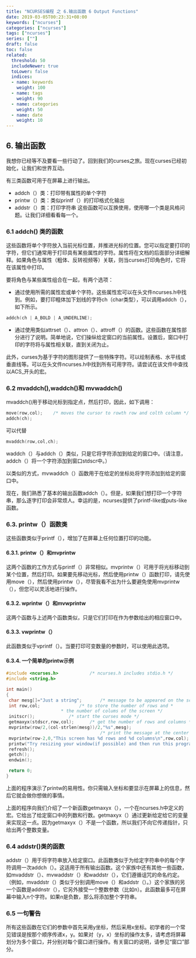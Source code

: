 ```yaml
---
title: "NCURSES编程 之 6.输出函数 6 Output Functions"
date: 2019-03-05T00:23:31+08:00
keywords: ["ncurses"]
categories: ["ncurses"]
tags: ["ncurses"]
series: [""]
draft: false
toc: false
related:
  threshold: 50
  includeNewer: true
  toLower: false
  indices:
  - name: keywords
    weight: 100
  - name: tags
    weight: 90
  - name: categories
    weight: 50
  - name: date
    weight: 10
---
```


## 6. 输出函数

我想你已经等不及要看一些行动了。回到我们的curses之旅。现在curses已经初始化，让我们和世界互动。

有三类函数可用于在屏幕上进行输出。
- addch（）类：打印带有属性的单个字符
- printw（）类：类似printf（）的打印格式化输出
- addstr（）类：打印字符串
这些函数可以互换使用，使用哪一个类是风格问题。让我们详细看看每一个。

### 6.1 addch() 类的函数

这些函数将单个字符放入当前光标位置，并推进光标的位置。您可以指定要打印的字符，但它们通常用于打印具有某些属性的字符。属性将在文档的后面部分详细解释。如果角色与属性（粗体、反转视频等）关联，则当curses打印角色时，它将在该属性中打印。

要将角色与某些属性组合在一起，有两个选项：

- 通过使用所需的属性宏或单个字符。这些属性宏可以在头文件ncurses.h中找到。例如，要打印粗体加下划线的字符ch（char类型），可以调用addch（），如下所示。
```cpp
addch(ch | A_BOLD | A_UNDERLINE);
```
- 通过使用类似attrset（）、attron（）、attroff（）的函数。这些函数在属性部分进行了说明。简单地说，它们操纵给定窗口的当前属性。设置后，窗口中打印的字符将与属性相关联，直到关闭为止。

此外，curses为基于字符的图形提供了一些特殊字符。可以绘制表格、水平线或垂直线等。可以在头文件ncurses.h中找到所有可用字符。请尝试在该文件中查找以ACS_开头的宏。
### 6.2 mvaddch(),waddch()和 mvwaddch()
mvaddch()用于移动光标到指定点，然后打印，因此，如下调用：
```cpp
move(row,col);    /* moves the cursor to rowth row and colth column */
addch(ch);
```
可以代替
```cpp
mvaddch(row,col,ch);
```
waddch（）与addch（）类似，只是它将字符添加到给定的窗口中。（请注意，addch（）将一个字符添加到窗口stdscr中。）

以类似的方式，mvwaddch（）函数用于在给定的坐标处将字符添加到给定的窗口中。

现在，我们熟悉了基本的输出函数addch（）。但是，如果我们想打印一个字符串，那么逐字打印会非常烦人。幸运的是，ncurses提供了printf-like或puts-like函数。

### 6.3. printw（）函数类
这些函数类似于printf（），增加了在屏幕上任何位置打印的功能。

#### 6.3.1. printw（）和mvprintw
这两个函数的工作方式与printf（）非常相似。mvprintw（）可用于将光标移动到某个位置，然后打印。如果要先移动光标，然后使用printw（）函数打印，请先使用move（），然后使用printw（），尽管我看不出为什么要避免使用mvprintw（），但您可以灵活地进行操作。

#### 6.3.2. wprintw（）和mvwprintw
这两个函数与上述两个函数类似，只是它们打印在作为参数给出的相应窗口中。

#### 6.3.3. vwprintw（）
此函数类似于vprintf（）。当要打印可变数量的参数时，可以使用此选项。

#### 6.3.4. 一个简单的printw示例

```cpp
#include <ncurses.h>			/* ncurses.h includes stdio.h */
#include <string.h>

int main()
{
 char mesg[]="Just a string";		/* message to be appeared on the screen */
 int row,col;				/* to store the number of rows and *
					 * the number of colums of the screen */
 initscr();				/* start the curses mode */
 getmaxyx(stdscr,row,col);		/* get the number of rows and columns */
 mvprintw(row/2,(col-strlen(mesg))/2,"%s",mesg);
                                	/* print the message at the center of the screen */
 mvprintw(row-2,0,"This screen has %d rows and %d columns\n",row,col);
 printw("Try resizing your window(if possible) and then run this program again");
 refresh();
 getch();
 endwin();

 return 0;
}
```
上面的程序演示了printw的易用性。你只需输入坐标和要显示在屏幕上的信息，然后它就会做你想做的事情。

上面的程序向我们介绍了一个新函数getmaxyx（），一个在ncurses.h中定义的宏。它给出了给定窗口中的列数和行数。getmaxyx（）通过更新给定给它的变量来实现这一点。因为getmaxyx（）不是一个函数，所以我们不向它传递指针，只给出两个整数变量。

### 6.4 addstr()类的函数
addstr（）用于将字符串放入给定窗口。此函数类似于为给定字符串中的每个字符调用一次addch（）。这适用于所有输出函数。这个家族中还有其他一些函数，如mvaddstr（）、mvwaddstr（）和waddstr（），它们遵循诅咒的命名约定。（例如，mvaddstr（）类似于分别调用move（）和addstr（）。）这个家族的另一个函数是addnstr（），它另外接受一个整数参数（比如n）。此函数最多可在屏幕中输入n个字符。如果n是负数，那么将添加整个字符串。

### 6.5 一句警告
所有这些函数在它们的参数中首先采用y坐标，然后采用x坐标。初学者的一个常见错误是按那个顺序传递x，y。如果对（y，x）坐标的操作太多，请考虑将屏幕划分为多个窗口，并分别对每个窗口进行操作。有关窗口的说明，请参见“窗口”部分。
